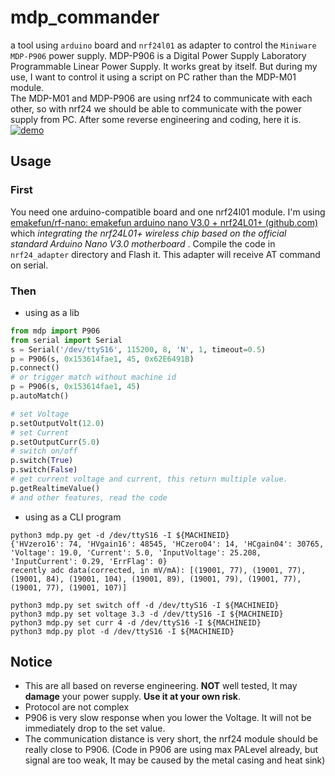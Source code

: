 # mdp_commander
a tool using `arduino` board and `nrf24l01` as adapter to control the `Miniware MDP-P906` power supply.
MDP-P906 is a Digital Power Supply Laboratory Programmable Linear Power Supply. It works great by itself. But during my use, I want to control it using a script on PC rather than the MDP-M01 module.  
The MDP-M01 and MDP-P906 are using nrf24 to communicate with each other, so with nrf24 we should be able to communicate with the power supply from PC. After some reverse engineering and coding, here it is.
[![demo](https://img.youtube.com/vi/77mbpnwBl-0/0.jpg)](https://www.youtube.com/watch?v=77mbpnwBl-0)
## Usage

### First

You need one arduino-compatible board and one nrf24l01 module. I'm using [emakefun/rf-nano: emakefun arduino nano V3.0 + nrf24L01+ (github.com)](https://github.com/emakefun/rf-nano) which *integrating the nrf24L01+ wireless chip based on the official standard Arduino Nano V3.0 motherboard* . Compile the code  in `nrf24_adapter` directory and Flash it. This adapter will receive AT command on serial.  

### Then

* using as a lib

```python
from mdp import P906
from serial import Serial
s = Serial('/dev/ttyS16', 115200, 8, 'N', 1, timeout=0.5)
p = P906(s, 0x153614fae1, 45, 0x62E6491B)
p.connect()
# or trigger match without machine id
p = P906(s, 0x153614fae1, 45)
p.autoMatch()

# set Voltage
p.setOutputVolt(12.0)
# set Current
p.setOutputCurr(5.0)
# switch on/off
p.switch(True)
p.switch(False)
# get current voltage and current, this return multiple value.
p.getRealtimeValue()
# and other features, read the code
```

* using as a CLI program

```shell
python3 mdp.py get -d /dev/ttyS16 -I ${MACHINEID}
{'HVzero16': 74, 'HVgain16': 48545, 'HCzero04': 14, 'HCgain04': 30765, 'Voltage': 19.0, 'Current': 5.0, 'InputVoltage': 25.208, 'InputCurrent': 0.29, 'ErrFlag': 0}
recently adc data(corrected, in mV/mA): [(19001, 77), (19001, 77), (19001, 84), (19001, 104), (19001, 89), (19001, 79), (19001, 77), (19001, 77), (19001, 107)]

python3 mdp.py set switch off -d /dev/ttyS16 -I ${MACHINEID}
python3 mdp.py set voltage 3.3 -d /dev/ttyS16 -I ${MACHINEID}
python3 mdp.py set curr 4 -d /dev/ttyS16 -I ${MACHINEID}
python3 mdp.py plot -d /dev/ttyS16 -I ${MACHINEID}
```



## Notice

* This are all based on reverse engineering. **NOT** well tested, It may **damage** your power supply. **Use it at your own risk**.
* Protocol are not complex
* P906 is very slow response when you lower the Voltage. It will not be immediately drop to the set value.
* The communication distance is very short, the nrf24 module should be really close to P906. (Code in P906 are using max PALevel already, but signal are too weak, It may be caused by the metal casing and heat sink)
